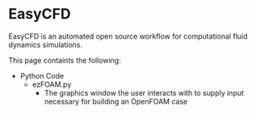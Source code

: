 # EasyCFD
EasyCFD is an automated open source workflow for computational fluid dynamics simulations. 

This page containts the following:
* Python Code
   * ezFOAM.py
      * The graphics window the user interacts with to supply input necessary for building an OpenFOAM case
      
